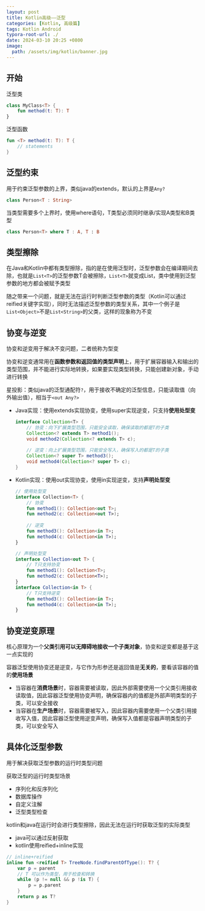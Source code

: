 ```yaml
---
layout: post
title: Kotlin高级——泛型
categories: [Kotlin, 高级篇]
tags: Kotlin Android
typora-root-url: ./
date: 2024-03-10 20:25 +0800
image:
  path: /assets/img/kotlin/banner.jpg
---
```

## 开始

泛型类

```kotlin
class MyClass<T> {
    fun method(t: T): T
}
```

泛型函数

```kotlin
fun <T> method(t: T): T {
    // statements
}
```

## 泛型约束

用于约束泛型参数的上界，类似java的extends，默认的上界是`Any?`

``` kotlin
class Person<T : String>
```

当类型需要多个上界时，使用where语句，T类型必须同时继承/实现A类型和B类型

``` kotlin
class Person<T> where T : A, T : B
```

## 类型擦除

在Java和Kotlin中都有类型擦除，指的是在使用泛型时，泛型参数会在编译期间去除，也就是`List<T>`的泛型参数T会被擦除，`List<T>`就变成List，类中使用到泛型参数的地方都会被赋予类型

随之带来一个问题，就是无法在运行时判断泛型参数的类型（Kotlin可以通过reified关键字实现），同时无法描述泛型参数的类型关系，其中一个例子是`List<Object>`不是`List<String>`的父类，这样的现象称为不变

## 协变与逆变

协变和逆变用于解决不变问题，二者统称为型变

协变和逆变通常用在**函数参数和返回值的类型声明**上，用于扩展容器输入和输出的类型范围，并不能进行实际地转换，如果要实现类型转换，只能创建新对象，手动进行转换

星投影：类似java的泛型通配符`?`，用于接收不确定的泛型信息，只能读取值（向外输出值），相当于`<out Any?>`

-   Java实现：使用extends实现协变，使用super实现逆变，只支持**使用处型变**

    ```java
    interface Collection<T> {
        // 协变：向下扩展类型范围，只能安全读取，确保读取的都是T的子类
        Collection<? extends T> method1();
        void method2(Collection<? extends T> c);
        
        // 逆变：向上扩展类型范围，只能安全写入，确保写入的都是T的子类
        Collection<? super T> method3();
        void method4(Collection<? super T> c);
    }
    ```

-   Kotlin实现：使用out实现协变，使用in实现逆变，支持**声明处型变**

    ```kotlin
    // 使用处型变
    interface Collection<T> {
        // 协变
        fun method1(): Collection<out T>;
        fun method2(c: Collection<out T>);
        
        // 逆变
        fun method3(): Collection<in T>;
        fun method4(c: Collection<in T>);
    }
    
    // 声明处型变
    interface Collection<out T> {
        // T只支持协变
        fun method1(): Collection<T>;
        fun method2(c: Collection<T>);
    }
    interface Collection<in T> {
        // T只支持逆变
        fun method3(): Collection<in T>;
        fun method4(c: Collection<in T>);
    }
    ```

## 协变逆变原理

核心原理为一个**父类引用可以无障碍地接收一个子类对象**，协变和逆变都是基于这一点实现的

容器泛型使用协变还是逆变，与它作为形参还是返回值是**无关的**，要看该容器的值的**使用场景**

-   当容器在**消费场景**时，容器需要被读取，因此外部需要使用一个父类引用接收读取值，因此容器泛型使用协变声明，确保容器内的值都是外部声明类型的子类，可以安全接收
-   当容器在**生产场景**时，容器需要被写入，因此容器内需要使用一个父类引用接收写入值，因此容器泛型使用逆变声明，确保写入值都是容器声明类型的子类，可以安全写入

## 具体化泛型参数

用于解决获取泛型参数的运行时类型问题

获取泛型的运行时类型场景

-   序列化和反序列化
-   数据库操作
-   自定义注解
-   泛型类型检查

kotlin和java在运行时会进行类型擦除，因此无法在运行时获取泛型的实际类型

-   java可以通过反射获取
-   kotlin使用reified+inline实现

``` kotlin
// inline+reified
inline fun <reified T> TreeNode.findParentOfType(): T? {
    var p = parent
    // T 可以作为类型，用于检查和转换
    while (p != null && p !is T) {
        p = p.parent
    }
    return p as T?
}
```

